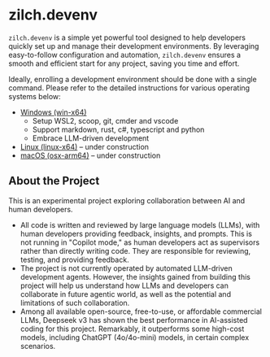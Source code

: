 # zilch.devenv

`zilch.devenv` is a simple yet powerful tool designed to help developers quickly set up and manage their development environments. By leveraging easy-to-follow configuration and automation, `zilch.devenv` ensures a smooth and efficient start for any project, saving you time and effort.

Ideally, enrolling a development environment should be done with a single command. Please refer to the detailed instructions for various operating systems below:

- [Windows (win-x64)](src/win-x64/README.md)
    - Setup WSL2, scoop, git, cmder and vscode
    - Support markdown, rust, c#, typescript and python
    - Embrace LLM-driven development
- [Linux (linux-x64)](src/linux-x64/README.md) – under construction
- [macOS (osx-arm64)](src/osx-arm64/README.md) – under construction

## About the Project

This is an experimental project exploring collaboration between AI and human developers.
- All code is written and reviewed by large language models (LLMs), with human developers providing feedback, insights, and prompts. This is not running in "Copilot mode," as human developers act as supervisors rather than directly writing code. They are responsible for reviewing, testing, and providing feedback.
- The project is not currently operated by automated LLM-driven development agents. However, the insights gained from building this project will help us understand how LLMs and developers can collaborate in future agentic world, as well as the potential and limitations of such collaboration.
- Among all available open-source, free-to-use, or affordable commercial LLMs, Deepseek v3 has shown the best performance in AI-assisted coding for this project. Remarkably, it outperforms some high-cost models, including ChatGPT (4o/4o-mini) models, in certain complex scenarios.
